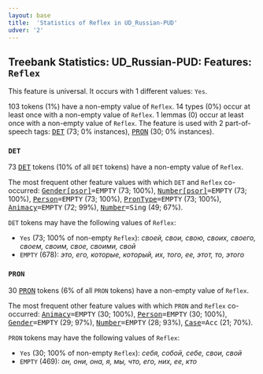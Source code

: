 ```yaml
---
layout: base
title:  'Statistics of Reflex in UD_Russian-PUD'
udver: '2'
---
```


## Treebank Statistics: UD_Russian-PUD: Features: `Reflex`

This feature is universal.
It occurs with 1 different values: `Yes`.

103 tokens (1%) have a non-empty value of `Reflex`.
14 types (0%) occur at least once with a non-empty value of `Reflex`.
1 lemmas (0) occur at least once with a non-empty value of `Reflex`.
The feature is used with 2 part-of-speech tags: <tt><a href="ru_pud-pos-DET.html">DET</a></tt> (73; 0% instances), <tt><a href="ru_pud-pos-PRON.html">PRON</a></tt> (30; 0% instances).

### `DET`

73 <tt><a href="ru_pud-pos-DET.html">DET</a></tt> tokens (10% of all `DET` tokens) have a non-empty value of `Reflex`.

The most frequent other feature values with which `DET` and `Reflex` co-occurred: <tt><a href="ru_pud-feat-Gender-psor.html">Gender[psor]</a></tt><tt>=EMPTY</tt> (73; 100%), <tt><a href="ru_pud-feat-Number-psor.html">Number[psor]</a></tt><tt>=EMPTY</tt> (73; 100%), <tt><a href="ru_pud-feat-Person.html">Person</a></tt><tt>=EMPTY</tt> (73; 100%), <tt><a href="ru_pud-feat-PronType.html">PronType</a></tt><tt>=EMPTY</tt> (73; 100%), <tt><a href="ru_pud-feat-Animacy.html">Animacy</a></tt><tt>=EMPTY</tt> (72; 99%), <tt><a href="ru_pud-feat-Number.html">Number</a></tt><tt>=Sing</tt> (49; 67%).

`DET` tokens may have the following values of `Reflex`:

* `Yes` (73; 100% of non-empty `Reflex`): <em>своей, свои, свою, своих, своего, своем, своим, свое, своими, свой</em>
* `EMPTY` (678): <em>это, его, которые, который, их, того, ее, этот, то, этого</em>

### `PRON`

30 <tt><a href="ru_pud-pos-PRON.html">PRON</a></tt> tokens (6% of all `PRON` tokens) have a non-empty value of `Reflex`.

The most frequent other feature values with which `PRON` and `Reflex` co-occurred: <tt><a href="ru_pud-feat-Animacy.html">Animacy</a></tt><tt>=EMPTY</tt> (30; 100%), <tt><a href="ru_pud-feat-Person.html">Person</a></tt><tt>=EMPTY</tt> (30; 100%), <tt><a href="ru_pud-feat-Gender.html">Gender</a></tt><tt>=EMPTY</tt> (29; 97%), <tt><a href="ru_pud-feat-Number.html">Number</a></tt><tt>=EMPTY</tt> (28; 93%), <tt><a href="ru_pud-feat-Case.html">Case</a></tt><tt>=Acc</tt> (21; 70%).

`PRON` tokens may have the following values of `Reflex`:

* `Yes` (30; 100% of non-empty `Reflex`): <em>себя, собой, себе, свои, свой</em>
* `EMPTY` (469): <em>он, они, она, я, мы, что, его, них, ее, кто</em>

